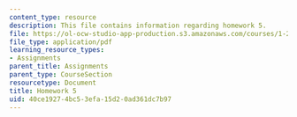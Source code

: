 ```yaml
---
content_type: resource
description: This file contains information regarding homework 5.
file: https://ol-ocw-studio-app-production.s3.amazonaws.com/courses/1-264j-database-internet-and-systems-integration-technologies-fall-2013/40ce19274bc53efa15d20ad361dc7b97_MIT1_264JF13_HW5.pdf
file_type: application/pdf
learning_resource_types:
- Assignments
parent_title: Assignments
parent_type: CourseSection
resourcetype: Document
title: Homework 5
uid: 40ce1927-4bc5-3efa-15d2-0ad361dc7b97
---
```

